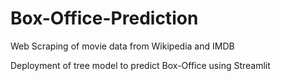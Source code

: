 # Box-Office-Prediction
Web Scraping of movie data from Wikipedia and IMDB

Deployment of tree model to predict Box-Office using Streamlit
